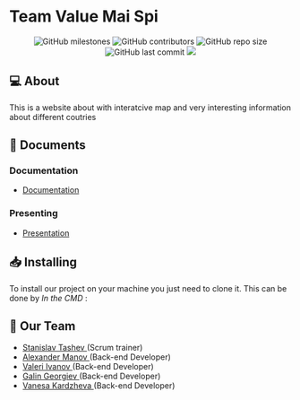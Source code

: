 # Team Value Mai Spi

<p align = "center">
    <img alt="GitHub milestones" src="https://img.shields.io/github/milestones/all/SMTashev20/value-mai-spi?style=flat-square">
    <img alt="GitHub contributors" src="https://img.shields.io/github/contributors/SMTashev20/value-mai-spi?style=flat-square">
    <img alt="GitHub repo size" src="https://img.shields.io/github/repo-size/SMTashev20/value-mai-spi?style=flat-square">
    <img alt="GitHub last commit" src="https://img.shields.io/github/last-commit/SMTashev20/value-mai-spi?style=flat-square">
    <img src="https://img.shields.io/github/languages/count/SMTashev20/value-mai-spi?style=flat-square">
</p>

## 💻 About
<p>This is a website about with interatcive map and very interesting information about different coutries</p>

## 📄 Documents
### Documentation
  - [Documentation](https://codingburgas-my.sharepoint.com/:w:/g/personal/smtashev20_codingburgas_bg/Eb6RxmhRkqFPjjX_xYeTpGcBKGulfa7NCfsfkUiqM1LS1w?e=h2yg7g)
### Presenting
- [Presentation](https://codingburgas-my.sharepoint.com/:p:/g/personal/smtashev20_codingburgas_bg/ER6Hd9Nt42hGibt_eDeklo4BDm4nrc6-MYHQ8KMagPX7GQ?e=aS3dg4)

## 📥 Installing
<p> To install our project on your machine you just need to clone it. This can be done by <I>In the CMD</I> : </p>


## 🧒 Our Team

- <a href = "https://github.com/SMTashev20"> Stanislav Tashev </a> (Scrum trainer)
- <a href = "https://github.com/AEManov20"> Alexander Manov </a> (Back-end Developer)
- <a href = "https://github.com/VTIvanov20"> Valeri Ivanov </a> (Back-end Developer)
- <a href = "https://github.com/GGGeorgiev20"> Galin Georgiev </a> (Back-end Developer)
- <a href = "https://github.com/VZKardzheva20"> Vanesa Kardzheva </a> (Back-end Developer)
